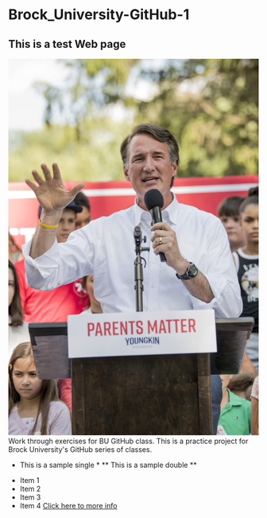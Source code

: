# Brock_University-GitHub-1
## This is a test Web page
![Glenn Youngkin](DEN_010550.jpg)
Work through exercises for BU GitHub class.
This is a practice project for Brock University's GitHub series of classes.
* This is a sample single *
** This is a sample double **
- Item 1
- Item 2
- Item 3
- Item 4
[Click here to more info](https://www.google.com/)

